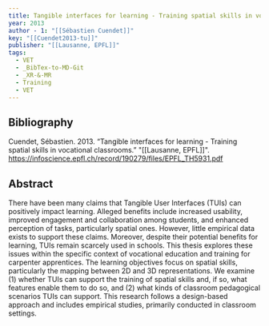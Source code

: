 ```yaml
---
title: Tangible interfaces for learning - Training spatial skills in vocational classrooms
year: 2013
author - 1: "[[Sébastien Cuendet]]"
key: "[[Cuendet2013-tu]]"
publisher: "[[Lausanne, EPFL]]"
tags:
  - VET
  - _BibTex-to-MD-Git
  - _XR-&-MR
  - Training
  - VET
---
```


## Bibliography
Cuendet, Sébastien. 2013. “Tangible interfaces for learning - Training spatial skills in vocational classrooms.” "[[Lausanne, EPFL]]". https://infoscience.epfl.ch/record/190279/files/EPFL_TH5931.pdf

## Abstract
There have been many claims that Tangible User Interfaces (TUIs) can positively impact learning. Alleged benefits include increased usability, improved engagement and collaboration among students, and enhanced perception of tasks, particularly spatial ones. However, little empirical data exists to support these claims. Moreover, despite their potential benefits for learning, TUIs remain scarcely used in schools. This thesis explores these issues within the specific context of vocational education and training for carpenter apprentices. The learning objectives focus on spatial skills, particularly the mapping between 2D and 3D representations. We examine (1) whether TUIs can support the training of spatial skills and, if so, what features enable them to do so, and (2) what kinds of classroom pedagogical scenarios TUIs can support. This research follows a design-based approach and includes empirical studies, primarily conducted in classroom settings.